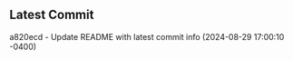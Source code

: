 
## Latest Commit
a820ecd - Update README with latest commit info (2024-08-29 17:00:10 -0400) <Yunxi-Zhou>
